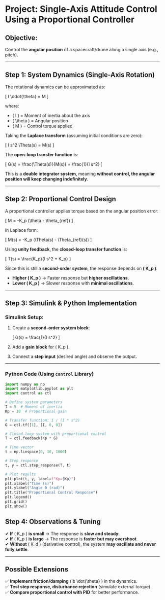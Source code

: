# **Project: Single-Axis Attitude Control Using a Proportional Controller**

## **Objective:**  
Control the **angular position** of a spacecraft/drone along a single axis (e.g., pitch).  

---

## **Step 1: System Dynamics (Single-Axis Rotation)**  
The rotational dynamics can be approximated as:

\[
I \ddot{\theta} = M
\]

where:  
- \( I \) = Moment of inertia about the axis  
- \( \theta \) = Angular position  
- \( M \) = Control torque applied  

Taking the **Laplace transform** (assuming initial conditions are zero):  

\[
I s^2 \Theta(s) = M(s)
\]

The **open-loop transfer function** is:

\[
G(s) = \frac{\Theta(s)}{M(s)} = \frac{1}{I s^2}
\]

This is a **double integrator system**, meaning **without control, the angular position will keep changing indefinitely**.  

---

## **Step 2: Proportional Control Design**  
A proportional controller applies torque based on the angular position error:

\[
M = -K_p (\theta - \theta_{ref})
\]

In Laplace form:

\[
M(s) = -K_p (\Theta(s) - \Theta_{ref}(s))
\]

Using **unity feedback**, the **closed-loop transfer function** is:

\[
T(s) = \frac{K_p}{I s^2 + K_p}
\]

Since this is still a **second-order system**, the response depends on **\( K_p \)**:  
- **Higher \( K_p \)** → Faster response but **higher oscillations**.  
- **Lower \( K_p \)** → Slower response with **minimal oscillations**.  

---

## **Step 3: Simulink & Python Implementation**  

### **Simulink Setup:**  
1. Create a **second-order system block**:  

   \[
   G(s) = \frac{1}{I s^2}
   \]

2. Add a **gain block** for \( K_p \).  
3. Connect a **step input** (desired angle) and observe the output.  

---

### **Python Code (Using `control` Library)**  

```python
import numpy as np
import matplotlib.pyplot as plt
import control as ctl

# Define system parameters
I = 5  # Moment of inertia
Kp = 10  # Proportional gain

# Transfer function: 1 / (I * s^2)
G = ctl.tf([1], [I, 0, 0])

# Closed-loop system with proportional control
T = ctl.feedback(Kp * G)

# Time vector
t = np.linspace(0, 10, 1000)

# Step response
t, y = ctl.step_response(T, t)

# Plot results
plt.plot(t, y, label=f"Kp={Kp}")
plt.xlabel("Time (s)")
plt.ylabel("Angle θ (rad)")
plt.title("Proportional Control Response")
plt.legend()
plt.grid()
plt.show()
```

## Step 4: Observations & Tuning
✔ **If** \( K_p \) **is small** → The response is **slow and steady**.  
✔ **If** \( K_p \) **is large** → The response is **faster but may overshoot**.  
✔ **Without** \( K_d \) (derivative control), the system **may oscillate and never fully settle**.  

---

## Possible Extensions
✅ **Implement friction/damping** \( b \dot{\theta} \) in the dynamics.  
✅ **Test step response, disturbance rejection** (simulate external torque).  
✅ **Compare proportional control with PID** for better performance.  
